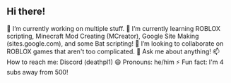 ## Hi there!

🔭 I’m currently working on multiple stuff.
🌱 I’m currently learning ROBLOX scripting, Minecraft Mod Creating (MCreator), Google Site Making (sites.google.com), and some Bat scripting!
👯 I’m looking to collaborate on ROBLOX games that aren't too complicated.
💬 Ask me about anything!
📫 How to reach me: Discord (deathpl1)
😄 Pronouns: he/him
⚡ Fun fact: I'm 4 subs away from 500!
